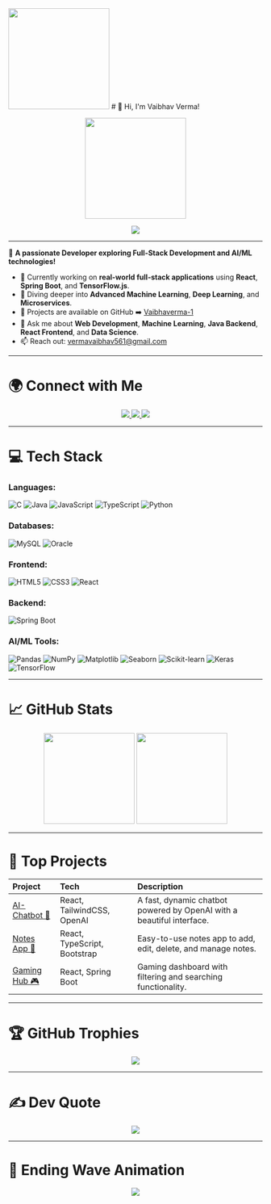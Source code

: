   <img src="https://camo.githubusercontent.com/a3d982ddfd779f4c48640757c4de9c89f4b4c8d9a5a2ea37e879065c441897d5/68747470733a2f2f656d6f6a692e64697363616469612e636f6d2f656d6f6a69732f61656435633639302d363531652d343130662d613738642d3930386335313835326632312e676966" height="200"/>
# 👋 Hi, I'm Vaibhav Verma!

<p align="center">
  <img src="https://camo.githubusercontent.com/a3d982ddfd779f4c48640757c4de9c89f4b4c8d9a5a2ea37e879065c441897d5/68747470733a2f2f656d6f6a692e64697363616469612e636f6d2f656d6f6a69732f61656435633639302d363531652d343130662d613738642d3930386335313835326632312e676966" height="200"/>
</p>

<p align="center">
  <img src="https://readme-typing-svg.herokuapp.com?font=Fira+Code&size=24&pause=1000&color=00BFFF&width=435&lines=Full+Stack+Developer;AI/ML+Enthusiast;Tech+Explorer;Always+Learning..." />
</p>

---

🌟 **A passionate Developer exploring Full-Stack Development and AI/ML technologies!**

- 🔭 Currently working on **real-world full-stack applications** using **React**, **Spring Boot**, and **TensorFlow.js**.
- 🌱 Diving deeper into **Advanced Machine Learning**, **Deep Learning**, and **Microservices**.
- 🚀 Projects are available on GitHub ➡️ [Vaibhaverma-1](https://github.com/Vaibhaverma-1)
- 💬 Ask me about **Web Development**, **Machine Learning**, **Java Backend**, **React Frontend**, and **Data Science**.
- 📫 Reach out: [vermavaibhav561@gmail.com](mailto:vermavaibhav561@gmail.com)

---

# 🌍 Connect with Me

<p align="center">
  <a href="https://linkedin.com/in/vaibhav-verma1234">
    <img src="https://img.shields.io/badge/LinkedIn-blue?style=for-the-badge&logo=linkedin&logoColor=white"/>
  </a>
  <a href="mailto:Vermavaibhav561@gmail.com">
    <img src="https://img.shields.io/badge/Gmail-red?style=for-the-badge&logo=gmail&logoColor=white"/>
  </a>
  <a href="https://medium.com/@vermavaibhav561">
    <img src="https://img.shields.io/badge/Medium-black?style=for-the-badge&logo=medium&logoColor=white"/>
  </a>
</p>

---

# 💻 Tech Stack

### Languages:
![C](https://img.shields.io/badge/C-00599C?style=for-the-badge&logo=c&logoColor=white)
![Java](https://img.shields.io/badge/Java-ED8B00?style=for-the-badge&logo=openjdk&logoColor=white)
![JavaScript](https://img.shields.io/badge/JavaScript-F7DF1E?style=for-the-badge&logo=javascript&logoColor=black)
![TypeScript](https://img.shields.io/badge/TypeScript-3178C6?style=for-the-badge&logo=typescript&logoColor=white)
![Python](https://img.shields.io/badge/Python-3776AB?style=for-the-badge&logo=python&logoColor=white)

### Databases:
![MySQL](https://img.shields.io/badge/MySQL-005C84?style=for-the-badge&logo=mysql&logoColor=white)
![Oracle](https://img.shields.io/badge/Oracle-F80000?style=for-the-badge&logo=oracle&logoColor=white)

### Frontend:
![HTML5](https://img.shields.io/badge/HTML5-E34F26?style=for-the-badge&logo=html5&logoColor=white)
![CSS3](https://img.shields.io/badge/CSS3-1572B6?style=for-the-badge&logo=css3&logoColor=white)
![React](https://img.shields.io/badge/React-61DAFB?style=for-the-badge&logo=react&logoColor=black)

### Backend:
![Spring Boot](https://img.shields.io/badge/Spring_Boot-6DB33F?style=for-the-badge&logo=spring-boot&logoColor=white)

### AI/ML Tools:
![Pandas](https://img.shields.io/badge/Pandas-150458?style=for-the-badge&logo=pandas&logoColor=white)
![NumPy](https://img.shields.io/badge/NumPy-013243?style=for-the-badge&logo=numpy&logoColor=white)
![Matplotlib](https://img.shields.io/badge/Matplotlib-000000?style=for-the-badge&logo=matplotlib&logoColor=white)
![Seaborn](https://img.shields.io/badge/Seaborn-3776AB?style=for-the-badge&logo=python&logoColor=white)
![Scikit-learn](https://img.shields.io/badge/Scikit_Learn-F7931E?style=for-the-badge&logo=scikit-learn&logoColor=white)
![Keras](https://img.shields.io/badge/Keras-D00000?style=for-the-badge&logo=keras&logoColor=white)
![TensorFlow](https://img.shields.io/badge/TensorFlow-FF6F00?style=for-the-badge&logo=tensorflow&logoColor=white)

---

# 📈 GitHub Stats

<p align="center">
  <img src="https://github-readme-stats.vercel.app/api?username=Vaibhaverma-1&show_icons=true&theme=tokyonight" height="180px">
  <img src="https://streak-stats.demolab.com?user=Vaibhaverma-1&theme=tokyonight" height="180px">
</p>

---

# 🚀 Top Projects

| Project | Tech | Description |
|:-------|:-----|:------------|
| [AI-Chatbot 🤖](https://github.com/Vaibhaverma-1/AI-Chatbot) | React, TailwindCSS, OpenAI | A fast, dynamic chatbot powered by OpenAI with a beautiful interface. |
| [Notes App 📝](https://github.com/Vaibhaverma-1/Notes-App) | React, TypeScript, Bootstrap | Easy-to-use notes app to add, edit, delete, and manage notes. |
| [Gaming Hub 🎮](#) | React, Spring Boot | Gaming dashboard with filtering and searching functionality.|

---

# 🏆 GitHub Trophies
<p align="center">
  <img src="https://github-profile-trophy.vercel.app/?username=Vaibhaverma-1&theme=tokyonight&row=2&column=3"/>
</p>

---

# ✍️ Dev Quote
<p align="center">
  <img src="https://quotes-github-readme.vercel.app/api?theme=radical">
</p>

---

# 🌊 Ending Wave Animation
<p align="center">
  <img src="https://capsule-render.vercel.app/api?type=waving&color=0:00C9FF,100:92FE9D&height=100&section=footer"/>
</p>
